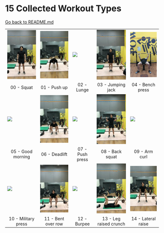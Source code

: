 # 15 Collected Workout Types
[Go back to README.md](../README.md)


<table>
<tr style="border:0; background-color:rgba(0,0,0,0);">
	<td style="border:0;"><img src="https://raw.githubusercontent.com/JeiKeiLim/mygifcontainer/master/workout_dataset_gifs/01_squat.gif"/>
	</td>
	<td style="border:0;"><img src="https://raw.githubusercontent.com/JeiKeiLim/mygifcontainer/master/workout_dataset_gifs/02_pushup.gif"/>
	</td>
	<td style="border:0;"><img src="https://raw.githubusercontent.com/JeiKeiLim/mygifcontainer/master/workout_dataset_gifs/03_lunge.gif"/>
	</td>
	<td style="border:0;"><img src="https://raw.githubusercontent.com/JeiKeiLim/mygifcontainer/master/workout_dataset_gifs/04_jumpingjack.gif"/>
	</td>
	<td style="border:0;"><img src="https://raw.githubusercontent.com/JeiKeiLim/mygifcontainer/master/workout_dataset_gifs/12_benchpress.gif"/>
	</td>
</tr>
<tr style="border:0; background-color:rgba(0,0,0,0);">
	<td align="center" style="border:0;">00 - Squat</td>
	<td align="center" style="border:0;">01 - Push up</td>
	<td align="center" style="border:0;">02 - Lunge</td>
	<td align="center" style="border:0;">03 - Jumping jack</td>
	<td align="center" style="border:0;">04 - Bench press</td>
</tr>
<tr style="border:0; background-color:rgba(0,0,0,0);">
	<td style="border:0;"><img src="https://raw.githubusercontent.com/JeiKeiLim/mygifcontainer/master/workout_dataset_gifs/05_goodmorning.gif"/>
	</td>
	<td style="border:0;"><img src="https://raw.githubusercontent.com/JeiKeiLim/mygifcontainer/master/workout_dataset_gifs/06_deadlift.gif"/>
	</td>
	<td style="border:0;"><img src="https://raw.githubusercontent.com/JeiKeiLim/mygifcontainer/master/workout_dataset_gifs/07_pushpress.gif"/>
	</td>
	<td style="border:0;"><img src="https://raw.githubusercontent.com/JeiKeiLim/mygifcontainer/master/workout_dataset_gifs/08_backsquat.gif"/>
	</td>
	<td style="border:0;"><img src="https://raw.githubusercontent.com/JeiKeiLim/mygifcontainer/master/workout_dataset_gifs/09_armcurl.gif"/>
	</td>
</tr>
<tr style="border:0; background-color:rgba(0,0,0,0);">
	<td align="center" style="border:0;">05 - Good morning</td>
	<td align="center" style="border:0;">06 - Deadlift</td>
	<td align="center" style="border:0;">07 - Push press</td>
	<td align="center" style="border:0;">08 - Back squat</td>
	<td align="center" style="border:0;">09 - Arm curl</td>
</tr>
<tr style="border:0; background-color:rgba(0,0,0,0);">
	<td style="border:0;"><img src="https://raw.githubusercontent.com/JeiKeiLim/mygifcontainer/master/workout_dataset_gifs/10_militarypress.gif"/>
	</td>
	<td style="border:0;"><img src="https://raw.githubusercontent.com/JeiKeiLim/mygifcontainer/master/workout_dataset_gifs/11_bentoverrow.gif"/>
	</td>
	<td style="border:0;"><img src="https://raw.githubusercontent.com/JeiKeiLim/mygifcontainer/master/workout_dataset_gifs/13_burpee.gif"/>
	</td>
	<td style="border:0;"><img src="https://raw.githubusercontent.com/JeiKeiLim/mygifcontainer/master/workout_dataset_gifs/14_legraisedcrunch.gif"/>
	</td>
	<td style="border:0;"><img src="https://raw.githubusercontent.com/JeiKeiLim/mygifcontainer/master/workout_dataset_gifs/15_lateralraise.gif"/>
	</td>
</tr>
<tr style="border:0; background-color:rgba(0,0,0,0);">
	<td align="center" style="border:0;">10 - Military press</td>
	<td align="center" style="border:0;">11 - Bent over row</td>
	<td align="center" style="border:0;">12 - Burpee</td>
	<td align="center" style="border:0;">13 - Leg raised crunch</td>
	<td align="center" style="border:0;">14 - Lateral raise</td>
</tr>
</table>
